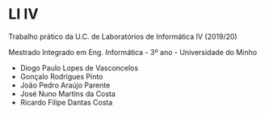 # LI IV
Trabalho prático da U.C. de Laboratórios de Informática IV (2019/20)

Mestrado Integrado em Eng. Informática - 3º ano - Universidade do Minho

* Diogo Paulo Lopes de Vasconcelos
* Gonçalo Rodrigues Pinto
* João Pedro Araújo Parente
* José Nuno Martins da Costa
* Ricardo Filipe Dantas Costa
